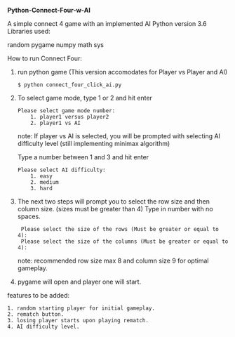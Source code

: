 **Python-Connect-Four-w-AI**

A simple connect 4 game with an implemented AI
Python version 3.6
Libraries used:

random
pygame
numpy
math
sys

How to run Connect Four:

1.  run python game (This version accomodates for Player vs Player and AI)

        $ python connect_four_click_ai.py

2.  To select game mode, type 1 or 2 and hit enter

        Please select game mode number:
            1. player1 versus player2
            2. player1 vs AI

    note: If player vs AI is selected, you will be prompted with selecting AI difficulty level
    (still implementing minimax algorithm)

    Type a number between 1 and 3 and hit enter

        Please select AI difficulty:
            1. easy
            2. medium
            3. hard

3.  The next two steps will prompt you to select the row size and then column size. (sizes must be greater than 4)
    Type in number with no spaces.

         Please select the size of the rows (Must be greater or equal to 4):
         Please select the size of the columns (Must be greater or equal to 4):

    note: recommended row size max 8 and column size 9 for optimal gameplay.

4.  pygame will open and player one will start.

features to be added:

    1. random starting player for initial gameplay.
    2. rematch button.
    3. losing player starts upon playing rematch.
    4. AI difficulty level.
